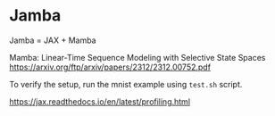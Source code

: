 # Jamba

Jamba = JAX + Mamba

Mamba: Linear-Time Sequence Modeling with Selective State Spaces
https://arxiv.org/ftp/arxiv/papers/2312/2312.00752.pdf

To verify the setup, run the mnist example using `test.sh` script.

https://jax.readthedocs.io/en/latest/profiling.html